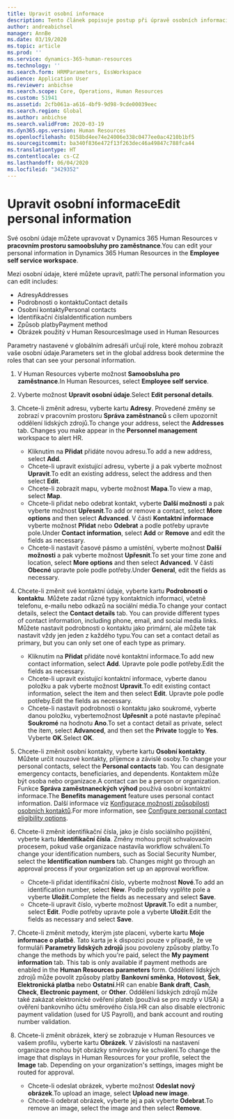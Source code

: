 ```yaml
---
title: Upravit osobní informace
description: Tento článek popisuje postup při úpravě osobních informací v samoobsluze pro zaměstnance a manažery.
author: andreabichsel
manager: AnnBe
ms.date: 03/19/2020
ms.topic: article
ms.prod: ''
ms.service: dynamics-365-human-resources
ms.technology: ''
ms.search.form: HRMParameters, EssWorkspace
audience: Application User
ms.reviewer: anbichse
ms.search.scope: Core, Operations, Human Resources
ms.custom: 51941
ms.assetid: 2cfb061a-a616-4bf9-9d98-9cde00039eec
ms.search.region: Global
ms.author: anbichse
ms.search.validFrom: 2020-03-19
ms.dyn365.ops.version: Human Resources
ms.openlocfilehash: 0158bd4ee74e24006e338c0477ee0ac4210b1bf5
ms.sourcegitcommit: ba340f836e472f13f263dec46a49847c788fca44
ms.translationtype: HT
ms.contentlocale: cs-CZ
ms.lasthandoff: 06/04/2020
ms.locfileid: "3429352"
---
```

# <a name="edit-personal-information"></a><span data-ttu-id="8354c-103">Upravit osobní informace</span><span class="sxs-lookup"><span data-stu-id="8354c-103">Edit personal information</span></span>

<span data-ttu-id="8354c-104">Své osobní údaje můžete upravovat v Dynamics 365 Human Resources v **pracovním prostoru samoobsluhy pro zaměstnance**.</span><span class="sxs-lookup"><span data-stu-id="8354c-104">You can edit your personal information in Dynamics 365 Human Resources in the **Employee self service workspace**.</span></span>

<span data-ttu-id="8354c-105">Mezi osobní údaje, které můžete upravit, patří:</span><span class="sxs-lookup"><span data-stu-id="8354c-105">The personal information you can edit includes:</span></span>

- <span data-ttu-id="8354c-106">Adresy</span><span class="sxs-lookup"><span data-stu-id="8354c-106">Addresses</span></span>
- <span data-ttu-id="8354c-107">Podrobnosti o kontaktu</span><span class="sxs-lookup"><span data-stu-id="8354c-107">Contact details</span></span>
- <span data-ttu-id="8354c-108">Osobní kontakty</span><span class="sxs-lookup"><span data-stu-id="8354c-108">Personal contacts</span></span>
- <span data-ttu-id="8354c-109">Identifikační čísla</span><span class="sxs-lookup"><span data-stu-id="8354c-109">Identification numbers</span></span>
- <span data-ttu-id="8354c-110">Způsob platby</span><span class="sxs-lookup"><span data-stu-id="8354c-110">Payment method</span></span>
- <span data-ttu-id="8354c-111">Obrázek použitý v Human Resources</span><span class="sxs-lookup"><span data-stu-id="8354c-111">Image used in Human Resources</span></span>

<span data-ttu-id="8354c-112">Parametry nastavené v globálním adresáři určují role, které mohou zobrazit vaše osobní údaje.</span><span class="sxs-lookup"><span data-stu-id="8354c-112">Parameters set in the global address book determine the roles that can see your personal information.</span></span>

1. <span data-ttu-id="8354c-113">V Human Resources vyberte možnost **Samoobsluha pro zaměstnance**.</span><span class="sxs-lookup"><span data-stu-id="8354c-113">In Human Resources, select **Employee self service**.</span></span>

2. <span data-ttu-id="8354c-114">Vyberte možnost **Upravit osobní údaje**.</span><span class="sxs-lookup"><span data-stu-id="8354c-114">Select **Edit personal details**.</span></span>

3. <span data-ttu-id="8354c-115">Chcete-li změnit adresu, vyberte kartu **Adresy**. Provedené změny se zobrazí v pracovním prostoru **Správa zaměstnanců** s cílem upozornit oddělení lidských zdrojů.</span><span class="sxs-lookup"><span data-stu-id="8354c-115">To change your address, select the **Addresses** tab. Changes you make appear in the **Personnel management** workspace to alert HR.</span></span> 

    - <span data-ttu-id="8354c-116">Kliknutím na **Přidat** přidáte novou adresu.</span><span class="sxs-lookup"><span data-stu-id="8354c-116">To add a new address, select **Add**.</span></span>
    - <span data-ttu-id="8354c-117">Chcete-li upravit existující adresu, vyberte ji a pak vyberte možnost **Upravit**.</span><span class="sxs-lookup"><span data-stu-id="8354c-117">To edit an existing address, select the address and then select **Edit**.</span></span>
    - <span data-ttu-id="8354c-118">Chcete-li zobrazit mapu, vyberte možnost **Mapa**.</span><span class="sxs-lookup"><span data-stu-id="8354c-118">To view a map, select **Map**.</span></span>
    - <span data-ttu-id="8354c-119">Chcete-li přidat nebo odebrat kontakt, vyberte **Další možnosti** a pak vyberte možnost **Upřesnit**.</span><span class="sxs-lookup"><span data-stu-id="8354c-119">To add or remove a contact, select **More options** and then select **Advanced**.</span></span> <span data-ttu-id="8354c-120">V části **Kontaktní informace** vyberte možnost **Přidat** nebo **Odebrat** a podle potřeby upravte pole.</span><span class="sxs-lookup"><span data-stu-id="8354c-120">Under **Contact information**, select **Add** or **Remove** and edit the fields as necessary.</span></span>
    - <span data-ttu-id="8354c-121">Chcete-li nastavit časové pásmo a umístění, vyberte možnost **Další možnosti** a pak vyberte možnost **Upřesnit**.</span><span class="sxs-lookup"><span data-stu-id="8354c-121">To set your time zone and location, select **More options** and then select **Advanced**.</span></span> <span data-ttu-id="8354c-122">V části **Obecné** upravte pole podle potřeby.</span><span class="sxs-lookup"><span data-stu-id="8354c-122">Under **General**, edit the fields as necessary.</span></span>

4. <span data-ttu-id="8354c-123">Chcete-li změnit své kontaktní údaje, vyberte kartu **Podrobnosti o kontaktu**. Můžete zadat různé typy kontaktních informací, včetně telefonu, e-mailu nebo odkazů na sociální média.</span><span class="sxs-lookup"><span data-stu-id="8354c-123">To change your contact details, select the **Contact details** tab. You can provide different types of contact information, including phone, email, and social media links.</span></span> <span data-ttu-id="8354c-124">Můžete nastavit podrobnosti o kontaktu jako primární, ale můžete tak nastavit vždy jen jeden z každého typu.</span><span class="sxs-lookup"><span data-stu-id="8354c-124">You can set a contact detail as primary, but you can only set one of each type as primary.</span></span> 

    - <span data-ttu-id="8354c-125">Kliknutím na **Přidat** přidáte nové kontaktní informace.</span><span class="sxs-lookup"><span data-stu-id="8354c-125">To add new contact information, select **Add**.</span></span> <span data-ttu-id="8354c-126">Upravte pole podle potřeby.</span><span class="sxs-lookup"><span data-stu-id="8354c-126">Edit the fields as necessary.</span></span>
    - <span data-ttu-id="8354c-127">Chcete-li upravit existující kontaktní informace, vyberte danou položku a pak vyberte možnost **Upravit**.</span><span class="sxs-lookup"><span data-stu-id="8354c-127">To edit existing contact information, select the item and then select **Edit**.</span></span> <span data-ttu-id="8354c-128">Upravte pole podle potřeby.</span><span class="sxs-lookup"><span data-stu-id="8354c-128">Edit the fields as necessary.</span></span>
    - <span data-ttu-id="8354c-129">Chcete-li nastavit podrobnosti o kontaktu jako soukromé, vyberte danou položku, vybertemožnost **Upřesnit** a poté nastavte přepínač **Soukromé** na hodnotu **Ano**.</span><span class="sxs-lookup"><span data-stu-id="8354c-129">To set a contact detail as private, select the item, select **Advanced**, and then set the **Private** toggle to **Yes**.</span></span> <span data-ttu-id="8354c-130">Vyberte **OK**.</span><span class="sxs-lookup"><span data-stu-id="8354c-130">Select **OK**.</span></span>
  
5. <span data-ttu-id="8354c-131">Chcete-li změnit osobní kontakty, vyberte kartu **Osobní kontakty**. Můžete určit nouzové kontakty, příjemce a závislé osoby.</span><span class="sxs-lookup"><span data-stu-id="8354c-131">To change your personal contacts, select the **Personal contacts** tab. You can designate emergency contacts, beneficiaries, and dependents.</span></span> <span data-ttu-id="8354c-132">Kontaktem může být osoba nebo organizace.</span><span class="sxs-lookup"><span data-stu-id="8354c-132">A contact can be a person or organization.</span></span> <span data-ttu-id="8354c-133">Funkce **Správa zaměstnaneckých výhod** používá osobní kontaktní informace.</span><span class="sxs-lookup"><span data-stu-id="8354c-133">The **Benefits management** feature uses personal contact information.</span></span> <span data-ttu-id="8354c-134">Další informace viz [Konfigurace možností způsobilosti osobních kontaktů](hr-benefits-setup-contact-eligibility-options.md).</span><span class="sxs-lookup"><span data-stu-id="8354c-134">For more information, see [Configure personal contact eligibility options](hr-benefits-setup-contact-eligibility-options.md).</span></span>

6. <span data-ttu-id="8354c-135">Chcete-li změnit identifikační čísla, jako je číslo sociálního pojištění, vyberte kartu **Identifikační čísla**. Změny mohou projít schvalovacím procesem, pokud vaše organizace nastavila workflow schválení.</span><span class="sxs-lookup"><span data-stu-id="8354c-135">To change your identification numbers, such as Social Security Number, select the **Identification numbers** tab. Changes might go through an approval process if your organization set up an approval workflow.</span></span>

    - <span data-ttu-id="8354c-136">Chcete-li přidat identifikační číslo, vyberte možnost **Nové**.</span><span class="sxs-lookup"><span data-stu-id="8354c-136">To add an identification number, select **New**.</span></span> <span data-ttu-id="8354c-137">Podle potřeby vyplňte pole a vyberte **Uložit**.</span><span class="sxs-lookup"><span data-stu-id="8354c-137">Complete the fields as necessary and select **Save**.</span></span>
    - <span data-ttu-id="8354c-138">Chcete-li upravit číslo, vyberte možnost **Upravit**.</span><span class="sxs-lookup"><span data-stu-id="8354c-138">To edit a number, select **Edit**.</span></span> <span data-ttu-id="8354c-139">Podle potřeby upravte pole a vyberte **Uložit**.</span><span class="sxs-lookup"><span data-stu-id="8354c-139">Edit the fields as necessary and select **Save**.</span></span>

7. <span data-ttu-id="8354c-140">Chcete-li změnit metody, kterým jste placeni, vyberte kartu **Moje informace o platbě**. Tato karta je k dispozici pouze v případě, že ve formuláři **Parametry lidských zdrojů** jsou povoleny způsoby platby.</span><span class="sxs-lookup"><span data-stu-id="8354c-140">To change the methods by which you're paid, select the **My payment information** tab. This tab is only available if payment methods are enabled in the **Human Resources parameters** form.</span></span> <span data-ttu-id="8354c-141">Oddělení lidských zdrojů může povolit způsoby platby **Bankovní směnka**, **Hotovost**, **Šek**, **Elektronická platba** nebo **Ostatní**.</span><span class="sxs-lookup"><span data-stu-id="8354c-141">HR can enable **Bank draft**, **Cash**, **Check**, **Electronic payment**, or **Other**.</span></span> <span data-ttu-id="8354c-142">Oddělení lidských zdrojů může také zakázat elektronické ověření plateb (používá se pro mzdy v USA) a ověření bankovního účtu směrového čísla.</span><span class="sxs-lookup"><span data-stu-id="8354c-142">HR can also disable electronic payment validation (used for US Payroll), and bank account and routing number validation.</span></span>

8. <span data-ttu-id="8354c-143">Chcete-li změnit obrázek, který se zobrazuje v Human Resources ve vašem profilu, vyberte kartu **Obrázek**. V závislosti na nastavení organizace mohou být obrázky směrovány ke schválení.</span><span class="sxs-lookup"><span data-stu-id="8354c-143">To change the image that displays in Human Resources for your profile, select the **Image** tab. Depending on your organization's settings, images might be routed for approval.</span></span>

    - <span data-ttu-id="8354c-144">Chcete-li odeslat obrázek, vyberte možnost **Odeslat nový obrázek**.</span><span class="sxs-lookup"><span data-stu-id="8354c-144">To upload an image, select **Upload new image**.</span></span>
    - <span data-ttu-id="8354c-145">Chcete-li odebrat obrázek, vyberte jej a pak vyberte **Odebrat**.</span><span class="sxs-lookup"><span data-stu-id="8354c-145">To remove an image, select the image and then select **Remove**.</span></span>

